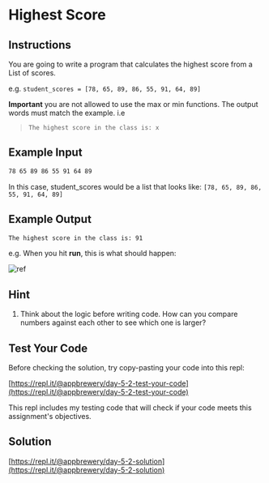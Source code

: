 # Highest Score

## Instructions

You are going to write a program that calculates the highest score from a List of scores.

e.g. `student_scores = [78, 65, 89, 86, 55, 91, 64, 89]`

**Important** you are not allowed to use the max or min functions. The output words must match the example. i.e

> `The highest score in the class is: x`

## Example Input

```txt
78 65 89 86 55 91 64 89
```

In this case, student_scores would be a list that looks like: `[78, 65, 89, 86, 55, 91, 64, 89]`

## Example Output

```txt
The highest score in the class is: 91
```

e.g. When you hit **run**, this is what should happen:

![ref](https://cdn.fs.teachablecdn.com/DnSPgYNSTgeHRJ3MinHg)

## Hint

1. Think about the logic before writing code. How can you compare numbers against each other to see which one is larger?

## Test Your Code

Before checking the solution, try copy-pasting your code into this repl:

[https://repl.it/@appbrewery/day-5-2-test-your-code](https://repl.it/@appbrewery/day-5-2-test-your-code)

This repl includes my testing code that will check if your code meets this assignment's objectives.

## Solution

[https://repl.it/@appbrewery/day-5-2-solution](https://repl.it/@appbrewery/day-5-2-solution)
